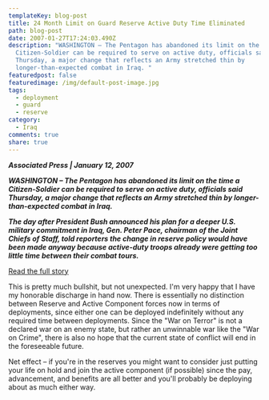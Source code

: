 ```yaml
---
templateKey: blog-post
title: 24 Month Limit on Guard Reserve Active Duty Time Eliminated
path: blog-post
date: 2007-01-27T17:24:03.490Z
description: "WASHINGTON – The Pentagon has abandoned its limit on the time a
  Citizen-Soldier can be required to serve on active duty, officials said
  Thursday, a major change that reflects an Army stretched thin by
  longer-than-expected combat in Iraq. "
featuredpost: false
featuredimage: /img/default-post-image.jpg
tags:
  - deployment
  - guard
  - reserve
category:
  - Iraq
comments: true
share: true
---
```

<!--StartFragment-->

***Associated Press | January 12, 2007***

***WASHINGTON – The Pentagon has abandoned its limit on the time a Citizen-Soldier can be required to serve on active duty, officials said Thursday, a major change that reflects an Army stretched thin by longer-than-expected combat in Iraq.***

***The day after President Bush announced his plan for a deeper U.S. military commitment in Iraq, Gen. Peter Pace, chairman of the Joint Chiefs of Staff, told reporters the change in reserve policy would have been made anyway because active-duty troops already were getting too little time between their combat tours.***

[Read the full story](http://www.military.com/NewsContent/0,13319,122088,00.html?ESRC=marine.nl)

This is pretty much bullshit, but not unexpected. I'm very happy that I have my honorable discharge in hand now. There is essentially no distinction between Reserve and Active Component forces now in terms of deployments, since either one can be deployed indefinitely without any required time between deployments. Since the "War on Terror" is not a declared war on an enemy state, but rather an unwinnable war like the "War on Crime", there is also no hope that the current state of conflict will end in the foreseeable future.

Net effect – if you're in the reserves you might want to consider just putting your life on hold and join the active component (if possible) since the pay, advancement, and benefits are all better and you'll probably be deploying about as much either way.

<!--EndFragment-->